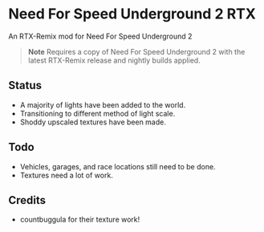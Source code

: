 # Need For Speed Underground 2 RTX
An RTX-Remix mod for Need For Speed Underground 2

> **Note**
> Requires a copy of Need For Speed Underground 2 with the latest RTX-Remix release and nightly builds applied.

## Status
- A majority of lights have been added to the world.
- Transitioning to different method of light scale.
- Shoddy upscaled textures have been made.

## Todo
- Vehicles, garages, and race locations still need to be done.
- Textures need a lot of work.

## Credits
- countbuggula for their texture work!